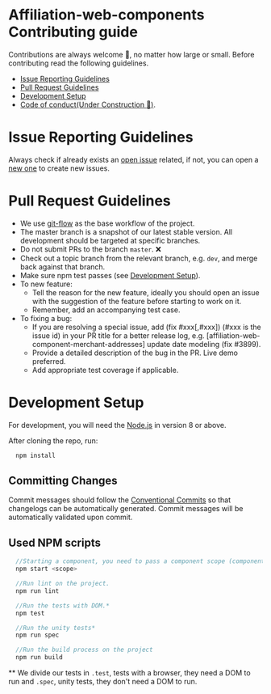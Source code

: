 # Affiliation-web-components Contributing guide

Contributions are always welcome :sparkling_heart:, no matter how large or small. Before contributing read the following guidelines.

- [Issue Reporting Guidelines](#Issue-Reporting-Guidelines)
- [Pull Request Guidelines](#Pull-Request-Guidelines)
- [Development Setup](#Development-Setup)
- [Code of conduct(Under Construction :construction:)](https://github.com/stone-payments/affiliation-web-components/wiki/Code-of-conduct).

# Issue Reporting Guidelines

Always check if already exists an [open issue](https://github.com/stone-payments/affiliation-web-components/issues?q=is:open+is:issue) related, if not, you can open a [new one](https://github.com/stone-payments/affiliation-web-components/issues/new) to create new issues.

# Pull Request Guidelines

- We use [git-flow](https://git-scm.com/docs/gitworkflows) as the base workflow of the project.
- The master branch is a snapshot of our latest stable version. All development should be targeted at specific branches.
- Do not submit PRs to the branch `master`. :x:
- Check out a topic branch from the relevant branch, e.g. `dev`, and merge back against that branch.
- Make sure npm test passes (see [Development Setup](#Development-Setup)).
- To new feature:
    - Tell the reason for the new feature, ideally you should open an issue with the suggestion of the feature before starting to work on it.
    - Remember, add an accompanying test case.
- To fixing a bug:
    - If you are resolving a special issue, add (fix #xxx[,#xxx]) (#xxx is the issue id) in your PR title for a better release log, e.g. [affiliation-web-component-merchant-addresses] update date modeling (fix #3899).
    - Provide a detailed description of the bug in the PR. Live demo preferred.
    - Add appropriate test coverage if applicable.

# Development Setup

For development, you will need the [Node.js](http://nodejs.org/) in version 8 or above.

After cloning the repo, run:

```javascript
  npm install
```

## Committing Changes

Commit messages should follow the [Conventional Commits](https://www.conventionalcommits.org/en/v1.0.0-beta.2/) so that changelogs can be automatically generated. Commit messages will be automatically validated upon commit.

## Used NPM scripts

```javascript
  //Starting a component, you need to pass a component scope (component name).
  npm start <scope>

  //Run lint on the project.
  npm run lint

  //Run the tests with DOM.*
  npm test

  //Run the unity tests*
  npm run spec

  //Run the build process on the project
  npm run build
```

** We divide our tests in `.test`, tests with a browser, they need a DOM to run and `.spec`, unity tests,  they don't need a DOM to run.
